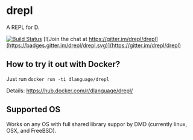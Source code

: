 drepl
=====

A REPL for D.

[![Build Status](https://travis-ci.org/drepl/drepl.png)](https://travis-ci.org/drepl/drepl)
[![Join the chat at https://gitter.im/drepl/drepl](https://badges.gitter.im/drepl/drepl.svg)](https://gitter.im/drepl/drepl)

How to try it out with Docker?
------------------------------

Just run `docker run -ti dlanguage/drepl`

Details: https://hub.docker.com/r/dlanguage/drepl/

Supported OS
------------------------------
Works on any OS with full shared library suppor by DMD (currently linux, OSX, and FreeBSD).
